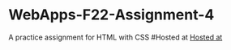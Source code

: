 # WebApps-F22-Assignment-4
A practice assignment for HTML with CSS
#Hosted at
[Hosted at]( https://44-563-web-apps-f22.github.io/44563-webapps-assignment-4-Nikithavedanth/)
